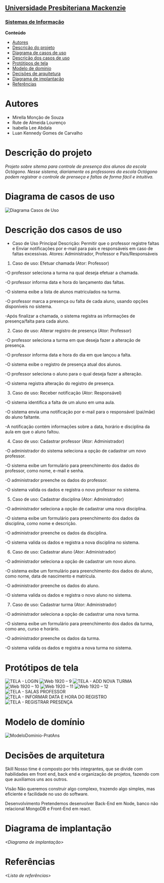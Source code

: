 <h2><a href= "https://www.mackenzie.br">Universidade Presbiteriana Mackenzie</a></h2>
<h3><a href= "https://www.mackenzie.br/graduacao/sao-paulo-higienopolis/sistemas-de-informacao">Sistemas de Informação</a></h3>



**Conteúdo**

- [Autores](#autores)
- [Descrição do projeto](#descrição-do-projeto)
- [Diagrama de casos de uso](#diagrama-de-casos-de-uso)
- [Descrição dos casos de uso](#descrição-dos-casos-de-uso)
- [Protótipos de tela](#protótipos-de-tela)
- [Modelo de domínio](#modelo-de-domínio)
- [Decisões de arquitetura](#decisões-de-arquitetura)
- [Diagrama de implantação](#diagrama-de-implantação)
- [Referências](#referências)


# Autores

* Mirella Monção de Souza
* Rute de Almeida Lourenço
* Isabella Lee Abdala
* Luan Kennedy Gomes de Carvalho


# Descrição do projeto

*Projeto sobre sitema para controle de presença dos alunos da escola Octógono.*
*Nesse sistema, diariamente os professores da escola Octógono podem registrar o controle de prenseça e faltas de forma fácil e intuitiva.*


# Diagrama de casos de uso
![Diagrama Casos de Uso](https://github.com/mirellissima1/ppads-2023s/assets/88807596/217a1197-463e-4866-aa6f-c5cbd4ebfd77)

# Descrição dos casos de uso

* Caso de Uso Principal
Descrição: Permitir que o professor registre faltas e Enviar notificações por e-mail para pais e responsáveis em caso de faltas excessivas.
Atores: Administrador, Professor e Pais/Responsáveis

1. Caso de uso: Efetuar chamada (Ator: Professor)

-O professor seleciona a turma na qual deseja efetuar a chamada.

-O professor informa data e hora do lançamento das faltas.

-O sistema exibe a lista de alunos matriculados na turma.

-O professor marca a presença ou falta de cada aluno, usando opções disponíveis no sistema.

-Após finalizar a chamada, o sistema registra as informações de presença/falta para cada aluno.



2. Caso de uso: Alterar registro de presença (Ator: Professor)

-O professor seleciona a turma em que deseja fazer a alteração de presença.

-O professor informa data e hora do dia em que lançou a falta.

-O sistema exibe o registro de presença atual dos alunos.

-O professor seleciona o aluno para o qual deseja fazer a alteração.

-O sistema registra alteração do registro de presença.

3. Caso de uso: Receber notificação (Ator: Responsável)

-O sistema identifica a falta de um aluno em uma aula.

-O sistema envia uma notificação por e-mail para o responsável (pai/mãe) do aluno faltante.

-A notificação contém informações sobre a data, horário e disciplina da aula em que o aluno faltou.

4. Caso de uso: Cadastrar professor (Ator: Administrador)

-O administrador do sistema seleciona a opção de cadastrar um novo professor.

-O sistema exibe um formulário para preenchimento dos dados do professor, como nome, e-mail e senha.

-O administrador preenche os dados do professor.

-O sistema valida os dados e registra o novo professor no sistema.

5. Caso de uso: Cadastrar disciplina (Ator: Administrador)

-O administrador seleciona a opção de cadastrar uma nova disciplina.

-O sistema exibe um formulário para preenchimento dos dados da disciplina, como nome e descrição.

-O administrador preenche os dados da disciplina.

-O sistema valida os dados e registra a nova disciplina no sistema.

6. Caso de uso: Cadastrar aluno (Ator: Administrador)

-O administrador seleciona a opção de cadastrar um novo aluno.

-O sistema exibe um formulário para preenchimento dos dados do aluno, como nome, data de nascimento e matrícula.

-O administrador preenche os dados do aluno.

-O sistema valida os dados e registra o novo aluno no sistema.

7. Caso de uso: Cadastrar turma (Ator: Administrador)

-O administrador seleciona a opção de cadastrar uma nova turma.

-O sistema exibe um formulário para preenchimento dos dados da turma, como ano, curso e horário.

-O administrador preenche os dados da turma.

-O sistema valida os dados e registra a nova turma no sistema.


# Protótipos de tela
![TELA - LOGIN](https://user-images.githubusercontent.com/88807596/219998781-8097e83b-0637-4f4f-a232-a27b40e5c23e.jpg)
![Web 1920 – 9](https://user-images.githubusercontent.com/88807596/235555557-75c155b9-ee13-4056-89e1-aae97abc0034.jpg)
![TELA - ADD NOVA TURMA](https://user-images.githubusercontent.com/88807596/235555568-f2fcd317-567a-45d5-a973-117436faa4ac.jpg)
![Web 1920 – 10](https://user-images.githubusercontent.com/88807596/235555574-fc101482-4ab1-49c0-8745-50e618a88117.jpg)
![Web 1920 – 11](https://user-images.githubusercontent.com/88807596/235555580-2829f204-a2fe-4a76-8a6d-4a089d0ed990.jpg)
![Web 1920 – 12](https://user-images.githubusercontent.com/88807596/235555590-606bdae8-4e4f-4ce5-8a87-2f3800da8cca.jpg)
![TELA - SALAS PROFESSOR](https://user-images.githubusercontent.com/88807596/219998789-fa3e580d-4559-4437-8ba1-ab976d827a8e.jpg)
![TELA - INFORMAR DATA E HORA DO REGISTRO](https://user-images.githubusercontent.com/88807596/222939093-d73e9d50-4b23-49fc-95eb-ca152d082566.png)
![TELA - REGISTRAR PRESENÇA](https://user-images.githubusercontent.com/88807596/222939104-70efa4cc-1a20-401f-8863-1158135adf54.png)



# Modelo de domínio

![ModeloDominio-PratAns](https://github.com/mirellissima1/ppads-2023s/assets/88807596/e2ec4b4d-912b-4af1-94fc-6f4747e74be2)



# Decisões de arquitetura

Skill
Nosso time é composto por três integrantes, que se divide com habilidades em front end, back end e organização de projetos, fazendo com que auxiliamos uns aos outros. 

Visão
Não queremos construir algo complexo, trazendo algo simples, mas eficiente e facilidade no uso do software.

Desenvolvimento
Pretendemos desenvolver Back-End em Node, banco não relacional MongoDB e Front-End em react.

# Diagrama de implantação

*&lt;Diagrama de implantação&gt;*

# Referências

*&lt;Lista de referências&gt;*
